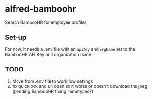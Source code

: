 # alfred-bamboohr
Search BambooHR for employee profiles

## Set-up
For now, it needs a .env file with an `apiKey` and `orgName` set to the BambooHR API Key and organization name.

## TODO
1. Move from .env file to workflow settings
2. fix quicklook and url open so it works or doesn't download the jpeg (pending BambooHR fixing mimetypes?)